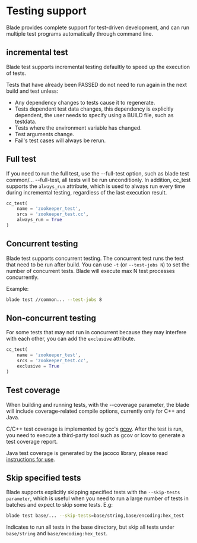 # Testing support

Blade provides complete support for test-driven development, and can run multiple test programs automatically through command line.

## incremental test
Blade test supports incremental testing defaultly to speed up the execution of tests.

Tests that have already been PASSED do not need to run again in the next build and test unless:

* Any dependency changes to tests cause it to regenerate.
* Tests dependent test data changes, this dependency is explicitly dependent, the user needs to specify using a BUILD file, such as testdata.
* Tests where the environment variable has changed.
* Test arguments change.
* Fail's test cases will always be rerun.

## Full test

If you need to run the full test, use the --full-test option, such as blade test common/... --full-test, all tests will be run unconditionly.
In addition, cc_test supports the `always_run` attribute, which is used to always run every time during incremental testing, regardless of the last execution result.
```python
cc_test(
    name = 'zookeeper_test',
    srcs = 'zookeeper_test.cc',
    always_run = True
)
```

## Concurrent testing

Blade test supports concurrent testing. The concurrent test runs the test that need to be run after build.
You can use `-t` (or `--test-jobs N`) to set the number of concurrent tests. Blade will execute max N test processes concurrently.

Example:
```bash
blade test //common... --test-jobs 8
```

## Non-concurrent testing
For some tests that may not run in concurrent because they may interfere with each other, you can add the `exclusive` attribute.
```python
cc_test(
    name = 'zookeeper_test',
    srcs = 'zookeeper_test.cc',
    exclusive = True
)
```

## Test coverage
When building and running tests, with the --coverage parameter, the blade will include coverage-related compile options, currently only for C++ and Java.

C/C++ test coverage is implemented by gcc's [gcov](https://gcc.gnu.org/onlinedocs/gcc/Gcov.html). After the test is run, you need to execute a third-party tool such as gcov or lcov to generate a test coverage report.

Java test coverage is generated by the jacoco library, please read [instructions for use](../../java/README.md).


## Skip specified tests
Blade supports explicitly skipping specified tests with the `--skip-tests parameter`, which is useful when you need to run a large number of tests in batches and expect to skip some tests. E.g:
```bash
blade test base/... --skip-tests=base/string,base/encoding:hex_test
```
Indicates to run all tests in the base directory, but skip all tests under `base/string` and `base/encoding:hex_test`.
